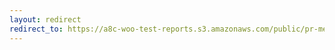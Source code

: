 ```yaml
---
layout: redirect
redirect_to: https://a8c-woo-test-reports.s3.amazonaws.com/public/pr-merge/39177/api/index.html
---
```

